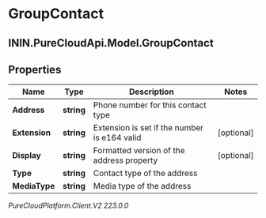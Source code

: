 # GroupContact

## ININ.PureCloudApi.Model.GroupContact

## Properties

|Name | Type | Description | Notes|
|------------ | ------------- | ------------- | -------------|
| **Address** | **string** | Phone number for this contact type | |
| **Extension** | **string** | Extension is set if the number is e164 valid | [optional] |
| **Display** | **string** | Formatted version of the address property | [optional] |
| **Type** | **string** | Contact type of the address | |
| **MediaType** | **string** | Media type of the address | |



_PureCloudPlatform.Client.V2 223.0.0_
